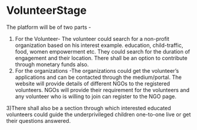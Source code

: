 # VolunteerStage
The platform will be of two parts -
1) For the Volunteer- The volunteer could search for a non-profit organization based on his interest example. education, child-traffic, food, women empowerment etc. They could search for the duration of engagement and their location. There shall be an option to contribute through monetary funds also. 
 2) For the organizations -The organizations could get the volunteer’s applications and can be contacted through the medium/portal. The website will provide details of different NGOs to the registered volunteers. NGOs will provide their requirement for the volunteers and any volunteer who is willing to join can register to the NGO page.

3)There shall also be a section through which interested educated volunteers could guide the underprivileged children one-to-one live or get their questions answered.
